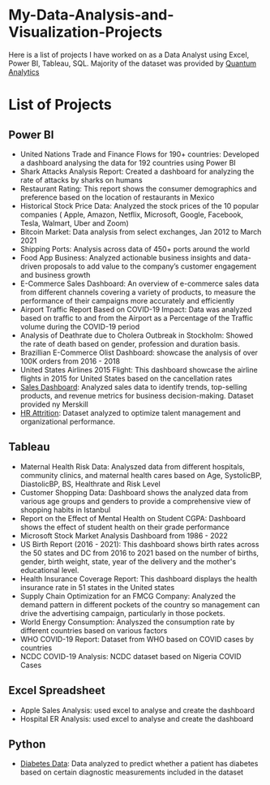 # My-Data-Analysis-and-Visualization-Projects

Here is a list of projects I have worked on as a Data Analyst using Excel, Power BI, Tableau, SQL. Majority of the dataset was provided by [Quantum Analytics](https://quantumanalyticsco.org/)

# List of Projects
## Power BI
- United Nations Trade and Finance Flows for 190+ countries: Developed a dashboard analysing the data for 192 countries using Power BI
- Shark Attacks Analysis Report: Created a dashboard for analyzing the rate of attacks by sharks on humans
- Restaurant Rating: This report shows the consumer demographics and preference based on the location of restaurants in Mexico
- Historical Stock Price Data: Analyzed the stock prices of the 10 popular companies ( Apple, Amazon, Netflix, Microsoft, Google, Facebook, Tesla, Walmart, Uber and Zoom)
- Bitcoin Market: Data analysis from select exchanges, Jan 2012 to March 2021
- Shipping Ports: Analysis across data of 450+ ports around the world
- Food App Business: Analyzed actionable business insights and data-driven proposals to add value to the company’s customer engagement and business growth
- E-Commerce Sales Dashboard: An overview of e-commerce sales data from different channels covering a variety of products, to measure the performance of their campaigns more accurately and efficiently
- Airport Traffic Report Based on COVID-19 Impact: Data was analyzed based on traffic to and from the Airport as a Percentage of the Traffic volume during the COVID-19 period
- Analysis of Deathrate due to Cholera Outbreak in Stockholm: Showed the rate of death based on gender, profession and duration basis.
- Brazillian E-Commerce Olist Dashboard: showcase the analysis of over 100K orders from 2016 - 2018
- United States Airlines 2015 Flight: This dashboard showcase the airline flights in 2015 for United States based on the cancellation rates
- [Sales Dashboard](https://github.com/Adedoyin-DataAnalyst/Sales_Data_Analysis): Analyzed sales data to identify trends, top-selling products, and revenue metrics for business decision-making. Dataset provided ny Merskill
- [HR Attrition](https://github.com/Adedoyin-DataAnalyst/HR-Attrition): Dataset analyzed to optimize talent management and organizational performance.
  
## Tableau
- Maternal Health Risk Data: Analyszed data from different hospitals, community clinics, and maternal health cares based on Age, SystolicBP, DiastolicBP, BS, Healthrate and Risk Level
- Customer Shopping Data: Dashboard shows the analyzed data from various age groups and genders to provide a comprehensive view of shopping habits in Istanbul
- Report on the Effect of Mental Health on Student CGPA: Dashboard shows the effect of student health on their grade performance
- Microsoft Stock Market Analysis Dashboard from 1986 - 2022
- US Birth Report (2016 - 2021): This dashboard shows birth rates across the 50 states and DC from 2016 to 2021 based on the number of births, gender, birth weight, state, year of the delivery and the mother's educational level.
- Health Insurance Coverage Report: This dashboard displays the health insurance rate in 51 states in the United states
- Supply Chain Optimization for an FMCG Company: Analyzed the demand pattern in different pockets of the country so management can drive the advertising campaign, particularly in those pockets.
- World Energy Consumption: Analyszed the consumption rate by different countries based on various factors
- WHO COVID-19 Report: Dataset from WHO based on COVID cases by countries
- NCDC COVID-19 Analysis: NCDC dataset based on Nigeria COVID Cases

## Excel Spreadsheet
- Apple Sales Analysis: used excel to analyse and create the dashboard
- Hospital ER Analysis: used excel to analyse and create the dashboard

## Python
- [Diabetes Data](https://github.com/Adedoyin-DataAnalyst/Diabetes_Analysis): Data analyzed to predict whether a patient has diabetes based on certain diagnostic measurements included in the dataset
